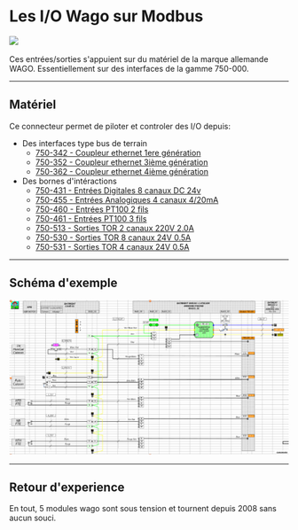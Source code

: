 # Les I/O Wago sur Modbus

![](/img/io_modbus.jpg)

Ces entrées/sorties s'appuient sur du matériel de la marque allemande WAGO. Essentiellement sur des interfaces de la gamme 750-000.

---
## Matériel

Ce connecteur permet de piloter et controler des I/O depuis:

* Des interfaces type bus de terrain
    * [750-342 - Coupleur ethernet 1ere génération](https://www.wago.com/fr/syst%C3%A8mes-i-o/coupleur-de-bus-de-terrain-ethernet/p/750-342)
    * [750-352 - Coupleur ethernet 3ième génération](https://www.wago.com/fr/syst%C3%A8mes-i-o/coupleur-de-bus-de-terrain-ethernet/p/750-352)
    * [750-362 - Coupleur ethernet 4ième génération](https://www.wago.com/fr/syst%C3%A8mes-i-o/coupleur-de-bus-de-terrain-ethernet/p/750-362)
* Des bornes d'intéractions
    * [750-431 - Entrées Digitales 8 canaux DC 24v](https://www.wago.com/fr/syst%C3%A8mes-i-o/entr%C3%A9e-digitale-%C3%A0-8-canaux/p/750-431)
    * [750-455 - Entrées Analogiques 4 canaux 4/20mA](https://www.wago.com/fr/syst%C3%A8mes-i-o/entr%C3%A9e-analogique-%C3%A0-4-canaux/p/750-455)
    * [750-460 - Entrées PT100 2 fils](https://www.wago.com/fr/syst%C3%A8mes-i-o/entr%C3%A9e-analogique-%C3%A0-4-canaux/p/750-460)
    * [750-461 - Entrées PT100 3 fils](https://www.wago.com/fr/syst%C3%A8mes-i-o/entr%C3%A9e-analogique-%C3%A0-2-canaux/p/750-461)
    * [750-513 - Sorties TOR 2 canaux 220V 2.0A](https://www.wago.com/fr/syst%C3%A8mes-i-o/sortie-de-relais-%C3%A0-2-canaux/p/750-513)
    * [750-530 - Sorties TOR 8 canaux 24V 0.5A](https://www.wago.com/fr/syst%C3%A8mes-i-o/sortie-digitale-%C3%A0-4-canaux/p/750-530)
    * [750-531 - Sorties TOR 4 canaux 24V 0.5A](https://www.wago.com/fr/syst%C3%A8mes-i-o/sortie-digitale-%C3%A0-4-canaux/p/750-531)

---
## Schéma d'exemple

![](img/io_modbus_schema.png)

---
## Retour d'experience

En tout, 5 modules wago sont sous tension et tournent depuis 2008 sans aucun souci.
